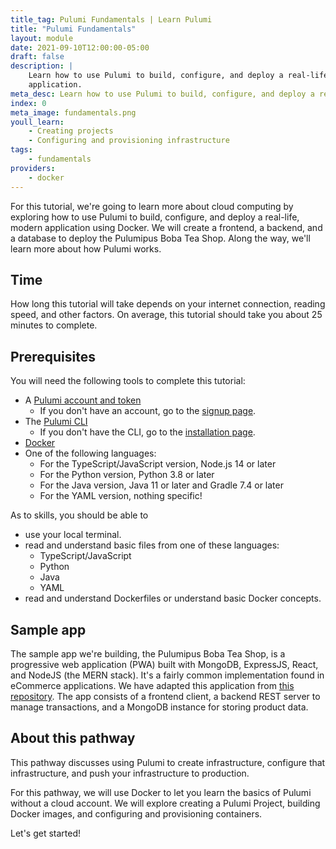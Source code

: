 ```yaml
---
title_tag: Pulumi Fundamentals | Learn Pulumi
title: "Pulumi Fundamentals"
layout: module
date: 2021-09-10T12:00:00-05:00
draft: false
description: |
    Learn how to use Pulumi to build, configure, and deploy a real-life, modern
    application.
meta_desc: Learn how to use Pulumi to build, configure, and deploy a real-life, modern application in this starter tutorial.
index: 0
meta_image: fundamentals.png
youll_learn:
    - Creating projects
    - Configuring and provisioning infrastructure
tags:
    - fundamentals
providers:
    - docker
---
```


For this tutorial, we're going to learn more about cloud computing by exploring
how to use Pulumi to build, configure, and deploy a real-life, modern
application using Docker. We will create a frontend, a backend, and a database
to deploy the Pulumipus Boba Tea Shop. Along the way, we'll learn more about how
Pulumi works.

## Time

How long this tutorial will take depends on your internet connection, reading
speed, and other factors. On average, this tutorial should take you about 25
minutes to complete.

## Prerequisites

You will need the following tools to complete this tutorial:

- A [Pulumi account and token](/docs/intro/pulumi-cloud/accounts#access-tokens)
    - If you don't have an account, go to the [signup page](https://app.pulumi.com/signup).
- The [Pulumi CLI](/docs/reference/cli/)
    - If you don't have the CLI, go to the [installation page](/docs/get-started/install/).
- [Docker](https://docs.docker.com/get-docker/)
- One of the following languages:
    - For the TypeScript/JavaScript version, Node.js 14 or later
    - For the Python version, Python 3.8 or later
    - For the Java version, Java 11 or later and Gradle 7.4 or later
    - For the YAML version, nothing specific!

As to skills, you should be able to  <!-- Grammar note: No colon on lists when the list completes the sentence like this :) -->

- use your local terminal.
- read and understand basic files from one of these languages:
    - TypeScript/JavaScript
    - Python
    - Java
    - YAML
- read and understand Dockerfiles or understand basic Docker concepts.

## Sample app

The sample app we're building, the Pulumipus Boba Tea Shop, is a progressive web
application (PWA) built with MongoDB, ExpressJS, React, and NodeJS (the MERN
stack). It's a fairly common implementation found in eCommerce applications. We
have adapted this application from
[this repository](https://github.com/shubhambattoo/shopping-cart). The app
consists of a frontend client, a backend REST server to manage transactions, and
a MongoDB instance for storing product data.

## About this pathway

This pathway discusses using Pulumi to create infrastructure, configure that
infrastructure, and push your infrastructure to production.

For this pathway, we will use Docker to let you learn the basics of Pulumi
without a cloud account. We will explore creating a Pulumi Project, building
Docker images, and configuring and provisioning containers.

Let's get started!

